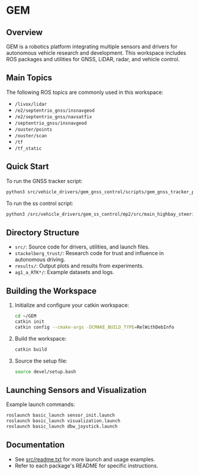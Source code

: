 # GEM

## Overview

GEM is a robotics platform integrating multiple sensors and drivers for autonomous vehicle research and development. This workspace includes ROS packages and utilities for GNSS, LiDAR, radar, and vehicle control.

## Main Topics

The following ROS topics are commonly used in this workspace:
- `/livox/lidar`
- `/e2/septentrio_gnss/insnavgeod`
- `/e2/septentrio_gnss/navsatfix`
- `/septentrio_gnss/insnavgeod`
- `/ouster/points`
- `/ouster/scan`
- `/tf`
- `/tf_static`

## Quick Start

To run the GNSS tracker script:
```sh
python3 src/vehicle_drivers/gem_gnss_control/scripts/gem_gnss_tracker_pp.py
```

To run the ss control script:
```sh
python3 /src/vehicle_drivers/gem_ss_control/mp2/src/main_highbay_steering_mpc.py
```

## Directory Structure

- `src/`: Source code for drivers, utilities, and launch files.
- `stackelberg_trust/`: Research code for trust and influence in autonomous driving.
- `results/`: Output plots and results from experiments.
- `ag1_a_RTK*/`: Example datasets and logs.

## Building the Workspace

1. Initialize and configure your catkin workspace:
    ```sh
    cd ~/GEM
    catkin init
    catkin config --cmake-args -DCMAKE_BUILD_TYPE=RelWithDebInfo
    ```
2. Build the workspace:
    ```sh
    catkin build
    ```
3. Source the setup file:
    ```sh
    source devel/setup.bash
    ```

## Launching Sensors and Visualization

Example launch commands:
```sh
roslaunch basic_launch sensor_init.launch
roslaunch basic_launch visualization.launch
roslaunch basic_launch dbw_joystick.launch
```

## Documentation

- See [src/readme.txt](src/readme.txt) for more launch and usage examples.
- Refer to each package's README for specific instructions.


